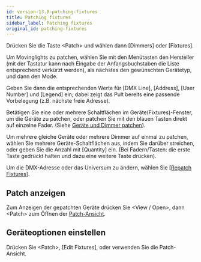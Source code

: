 ```yaml
---
id: version-13.0-patching-fixtures
title: Patching fixtures
sidebar_label: Patching fixtures
original_id: patching-fixtures
---
```


Drücken Sie die Taste \<Patch\> und wählen dann \[Dimmers\] oder
\[Fixtures\].

Um Movinglights zu patchen, wählen Sie mit den Menütasten den Hersteller
(mit der Tastatur kann nach Eingabe der Anfangsbuchstaben die Liste
entsprechend verkürzt werden), als nächstes den gewünschten Gerätetyp,
und dann den Mode.

Geben Sie dann die entsprechenden Werte für \[DMX Line\], \[Address\],
\[User Number\] und \[Legend\] ein; dabei zeigt das Pult bereits eine
passende Vorbelegung (z.B. nächste freie Adresse).

Betätigen Sie eine oder mehrere Schaltflächen im
Geräte(Fixtures)-Fenster, um die Geräte zu patchen, oder patchen Sie mit
den blauen Tasten direkt auf einzelne Fader.  (Siehe [Geräte und Dimmer patchen](../patching/patching-new-fixtures-or-dimmers.md)).

Um mehrere gleiche Geräte oder mehrere Dimmer auf einmal zu patchen,
wählen Sie mehrere Geräte-Schaltflächen aus, indem Sie darüber
streichen, oder geben Sie die Anzahl mit \[Quantity\] ein. (Bei
Fadern/Tasten: die erste Taste gedrückt halten und dazu eine weitere
Taste drücken).

Um die DMX-Adresse oder das Universum zu ändern, wählen Sie \[[Repatch Fixtures](../patching/changing-the-patch.md#ändern-der-dmx-adresse-im-patch-menü)\].

## Patch anzeigen

Zum Anzeigen der gepatchten Geräte drücken Sie
\<View / Open\>, dann \<Patch\> zum Öffnen der [Patch-Ansicht](../patching/changing-the-patch.md#die-patch-ansicht-patch-view).

## Geräteoptionen einstellen

Drücken Sie \<Patch\>, \[Edit Fixtures\], oder verwenden Sie die
Patch-Ansicht.
